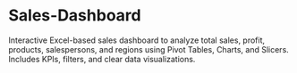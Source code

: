 # Sales-Dashboard
Interactive Excel-based sales dashboard to analyze total sales, profit, products, salespersons, and regions using Pivot Tables, Charts, and Slicers. Includes KPIs, filters, and clear data visualizations.
